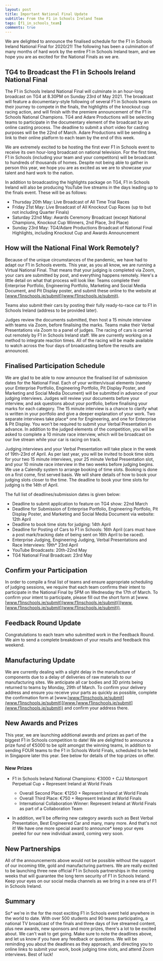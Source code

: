 ```yaml
---
layout: post
title: Important National Final Update
subtitle: From the F1 in Schools Ireland Team
tags: [f1_in_schools_team]
comments: true
---
```


We are delighted to announce the finalised schedule for the F1 in Schools Ireland National Final for 2020/21! The following has been a culmination of many months of hard work by the entire F1 in Schools Ireland team, and we hope you are as excited for the National Finals as we are.

## TG4 to Broadcast the F1 in Schools Ireland National Final

The F1 in Schools Ireland National Final will culminate in an hour-long broadcast on TG4 at 8.30PM on Sunday 23rd of May 2021. The broadcast will feature a documentary-style following of several F1 in Schools teams on their journey to compete in the finals, the highlights of the knockout cup racing action, and will finish with the premiere announcement of the F1 in Schools National Champions. TG4 and Adare Productions will be selecting teams to participate in the documentary element of the broadcast by an online casting process. The deadline to submit a short video for casting purposes will be the 22nd of March. Adare Productions will be sending a link to their online platform to each team by the end of this week.  

We are extremely excited to be hosting the first ever F1 in Schools event to receive its own hour-long broadcast on national television. For the first time, F1 in Schools (including your team and your competitors) will be broadcast to hundreds of thousands of homes. Despite not being able to gather in person this year, we hope you are as excited as we are to showcase your talent and hard work to the nation. 

In addition to broadcasting the highlights package on TG4, F1 in Schools Ireland will also be producing YouTube live streams in the days leading up to the finals event. These will be as follows:

* Thursday 20th May: Live Broadcast of All Time Trial Races
* Friday 21st May: Live Broadcast of All Knockout Cup Races (up to but not including Quarter Finals)
* Saturday 22nd May: Awards Ceremony Broadcast (except National Champions, Knockout Cup Winners, 2nd Place, 3rd Place)
* Sunday 23rd May: TG4/Adare Productions Broadcast of National Final Highlights, including Knockout Cup and Awards Announcement

## How will the National Final Work Remotely?

Because of the unique circumstances of the pandemic, we have had to adapt our F1 in Schools events. This year, as you all know, we are running a Virtual National Final. That means that your judging is completed via Zoom, your cars are submitted by post, and everything happens remotely. Here's a little detail on what that process will look like: Teams complete their Enterprise Portfolio, Engineering Portfolio, Marketing and Social Media Document, and Pit Display poster, and submit these online to the website at [www.f1inschools.ie/submit](www.f1inschools.ie/submit). 

Teams also submit their cars by posting their fully ready-to-race car to F1 in Schools Ireland (address to be provided later).

Judges review the documents submitted, then host a 15 minute interview with teams via Zoom, before finalising the marks. Teams make their Verbal Presentations via Zoom to a panel of judges. The racing of cars is carried out remotely by F1 in Schools Ireland staff. We are currently working on a method to integrate reaction times. All of the racing will be made available to watch across the four days of broadcasting before the results are announced.

## Finalised Participation Schedule

We are glad to be able to now announce the finalised list of submission dates for the National Final. Each of your written/visual elements (namely your Enterprise Portfolio, Engineering Portfolio, Pit Display Poster, and Marketing and Social Media Document) will be submitted in advance of your judging interviews. Judges will review your documents before your interview, and ask questions about your portfolio, before finalising your marks for each category. The 15 minute interview is a chance to clarify what is written in your portfolio and give a deeper explanation of your work. Two separate interviews take place* one for Engineering, and one for Enterprise & Pit Display. You won't be required to submit your Verbal Presentation in advance. In addition to the judged elements of the competition, you will be asked to complete a 10 minute race interview, which will be broadcast on our live stream while your car is racing on track. 

Judging interviews and your Verbal Presentation will take place in the week of 19th-23rd of April. As per last year, you will be invited to book time slots for your two 15 minute interviews, your 25 minute Verbal Presentation slot, and your 10 minute race interview in the two weeks before judging begins. We use a Calendly system to arrange booking of time slots. Booking is done on a first come, first served basis. We will share details of how to book your judging slots closer to the time. The deadline to book your time slots for judging is the 14th of April. 

The full list of deadlines/submission dates is given below:

* Deadline to submit application to feature on TG4 show: 22nd March
* Deadline for Submission of Enterprise Portfolio, Engineering Portfolio, Pit Display Poster, and Marketing and Social Media Document via website: 12th April
* Deadline to book time slots for judging: 14th April 
* Deadline for Posting of Cars to F1 in Schools: 16th April (cars must have a post mark/tracking date of being sent on 16th April to be raced).
* Enterprise Judging, Engineering Judging, Verbal Presentations and Race Interviews: 19th* 23rd April
* YouTube Broadcasts: 20th-22nd May
* TG4 National Final Broadcast: 23rd May

## Confirm your Participation

In order to compile a final list of teams and ensure appropriate scheduling of judging sessions, we require that each team confirms their intent to participate in the National Final by 5PM on Wednesday the 17th of March. To confirm your intent to participate, please fill out the short form at [www.[www.f1inschools.ie/submit](www.f1inschools.ie/submit)](www.[www.f1inschools.ie/submit](www.f1inschools.ie/submit)). 

## Feedback Round Update

Congratulations to each team who submitted work in the Feedback Round. We aim to send a complete breakdown of your results and feedback this weekend. 

## Manufacturing Update

We are currently dealing with a slight delay in the manufacture of components due to a delay of deliveries of raw materials to our manufacturing sites. We anticipate all car bodies and 3D prints being returned to teams by Monday, 29th of March. To confirm your delivery address and ensure you receive your parts as quickly as possible, complete the confirmation form at [www.[www.f1inschools.ie/submit](www.f1inschools.ie/submit)](www.[www.f1inschools.ie/submit](www.f1inschools.ie/submit)) and confirm your address there.

## New Awards and Prizes

This year, we are launching additional awards and prizes as part of the biggest F1 in Schools competition to date! We are delighted to announce a prize fund of €5000 to be split amongst the winning teams, in addition to sending FOUR teams to the F1 in Schools World Finals, scheduled to be held in Singapore later this year. See below for details of the top prizes on offer.

### New Prizes

* F1 in Schools Ireland National Champions: €3000 + CJJ Motorsport Perpetual Cup + Represent Ireland at World Finals

    * Overall Second Place: €1250 + Represent Ireland at World Finals
    * Overall Third Place: €750 + Represent Ireland at World Finals
    * International Collaboration Winner: Represent Ireland at World Finals as part of a Collaboration Team

* In addition, we'll be offering new category awards such as Best Verbal Presentation, Best Engineered Car and many, many more. And that's not it! We have one more special award to announce* keep your eyes peeled for our new individual award, coming very soon.

## New Partnerships

All of the announcements above would not be possible without the support of our incoming title, gold and manufacturing partners. We are really excited to be launching three new official F1 in Schools partnerships in the coming weeks that will guarantee the long term security of F1 in Schools Ireland. Keep your eyes on our social media channels as we bring in a new era of F1 in Schools Ireland. 

## Summary

So* we're in the for the most exciting F1 in Schools event held anywhere in the world to date. With over 500 students and 90 teams participating, a national TV broadcast of the finals and three days of live streamed content, plus new awards, new sponsors and more prizes, there's a lot to be excited about. We can't wait to get going. Make sure to note the deadlines above, and let us know if you have any feedback or questions. We will be reminding you about the deadlines as they approach, and directing you to online links to submit your work, book judging time slots, and attend Zoom interviews. Best of luck!
